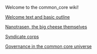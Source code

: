 Welcome to the common_core wiki!

[Welcome text and basic outline](https://github.com/tgstation/common_core/wiki/Welcome-to-the-common-core)

[Nanotrasen, the big cheese themselves](https://github.com/tgstation/common_core/wiki/Nanotrasen)

[Syndicate corps](https://github.com/tgstation/common_core/wiki/Syndicate)

[Governance in the common core universe](https://github.com/tgstation/common_core/wiki/Governments)